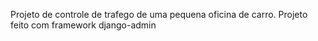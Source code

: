 Projeto de controle de trafego de uma pequena oficina de carro.
Projeto feito com framework django-admin